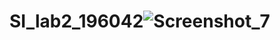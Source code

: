 # SI_lab2_196042![Screenshot_7](https://user-images.githubusercontent.com/80226856/119866745-6f77a180-bf1d-11eb-83ac-880b3bf0b07b.png)
